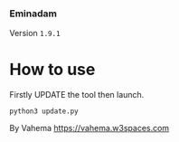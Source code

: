 ### Eminadam
Version `1.9.1`
# How to use

Firstly UPDATE the tool then launch.

`python3 update.py`

By Vahema
https://vahema.w3spaces.com